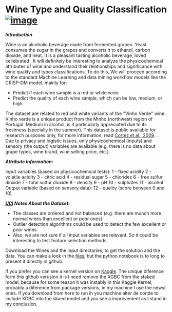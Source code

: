 # Wine Type and Quality Classification   [![image](http://www.vinhoverde.pt/templates/images/logoen.PNG)](http://www.vinhoverde.pt/en/)

___Introduction___

Wine is an alcoholic beverage made from fermented grapes. Yeast consumes the sugar in the grapes and converts it to ethanol, carbon dioxide, and heat. It is a pleasant tasting alcoholic beverage, loved cellebrated . It will definitely be interesting to analyze the physicochemical attributes of wine and understand their relationships and significance with wine quality and types classifications. To do this, We will proceed according to the standard Machine Learning and data mining workflow models like the CRISP-DM model, mainly for:
- Predict if each wine sample is a red or white wine.
- Predict the quality of each wine sample, which can be low, medium, or high.

The dataset are related to red and white variants of the "Vinho Verde" wine. Vinho verde is a unique product from the Minho (northwest) region of Portugal. Medium in alcohol, is it particularly appreciated due to its freshness (specially in the summer). This dataset is public available for research purposes only, for more information, read [Cortez et al., 2009](http://www3.dsi.uminho.pt/pcortez/wine5.pdf). . Due to privacy and logistic issues, only physicochemical (inputs) and sensory (the output) variables are available (e.g. there is no data about grape types, wine brand, wine selling price, etc.). 

___Attribute Information:___
 
Input variables (based on physicochemical tests): 
1 - fixed acidity 
2 - volatile acidity 
3 - citric acid 
4 - residual sugar 
5 - chlorides 
6 - free sulfur dioxide 
7 - total sulfur dioxide 
8 - density 
9 - pH 
10 - sulphates 
11 - alcohol 
Output variable (based on sensory data): 
12 - quality (score between 0 and 10)

___[UCI](https://archive.ics.uci.edu/ml/datasets/wine+quality) Notes About the Dataset:___
- The classes are ordered and not balanced (e.g. there are munch more normal wines than excellent or poor ones). 
- Outlier detection algorithms could be used to detect the few excellent or poor wines. 
- Also, we are not sure if all input variables are relevant. So it could be interesting to test feature selection methods. 
 
Download the Wines and the input directories, to get the solution and the data. You  can make a look in the [files](https://github.com/mgmarques/Studies-on-Kaggle/tree/master/Wines), but the python notebook is to long to present it directly in github. 

If you prefer you can see a kernel version on [Kaggle](https://www.kaggle.com/mgmarques/wines-type-and-quality-classification-exercises). The unique diference form this github verusion it is I need remove the XGBC from the staked model, because for some reason it was instably in this Kaggle Kernel, probably a diference from package versions, in my machine I use the newst ones. If you download from here to run in you machine alter de conde to include XGBC into the skaed model and you see a improvement as I stand in my conclusion.
